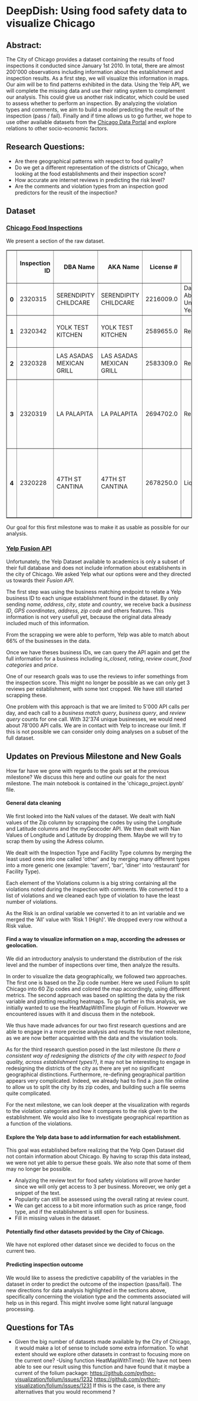 # DeepDish: Using food safety data to visualize Chicago

## Abstract:

The City of Chicago provides a dataset containing the results of food inspections it conducted since January 1st 2010. In total, there are almost 200'000 observations including information about the establishment and inspection results. 
As a first step, we will visualize this information in maps. Our aim will be to find patterns exhibited in the data.
Using the Yelp API, we will complete the missing data and use their rating system to complement our analysis. This could give us another risk indicator, which could be used to assess whether to perform an inspection.
By analyzing the violation types and comments, we aim to build a model predicting the result of the inspection (pass / fail).
Finally and if time allows us to go further, we hope to use other available datasets from the [Chicago Data Portal](https://data.cityofchicago.org) and explore relations to other socio-economic factors.


## Research Questions:
- Are there geographical patterns with respect to food quality?
- Do we get a different representation of the districts of Chicago, when looking at the food establishments and their inspection score?
- How accurate are internet reviews in predicting the risk level?
- Are the comments and violation types from an inspection good predictors for the reuslt of the inspection?

## Dataset 
### [Chicago Food Inspections](https://www.kaggle.com/chicago/chicago-food-inspections)

We present a section of the raw dataset. 

<table border="1" class="dataframe">  <thead>    <tr style="text-align: right;">      <th></th>      <th>Inspection ID</th>      <th>DBA Name</th>      <th>AKA Name</th>      <th>License #</th>      <th>Facility Type</th>      <th>Risk</th>      <th>Address</th>      <th>City</th>      <th>State</th>      <th>Zip</th>      <th>Inspection Date</th>      <th>Inspection Type</th>      <th>Results</th>      <th>Violations</th>      <th>Latitude</th>      <th>Longitude</th>      <th>Location</th>      <th>Historical Wards 2003-2015</th>      <th>Zip Codes</th>      <th>Community Areas</th>      <th>Census Tracts</th>      <th>Wards</th>    </tr>  </thead>  <tbody>    <tr>      <th>0</th>      <td>2320315</td>      <td>SERENDIPITY CHILDCARE</td>      <td>SERENDIPITY CHILDCARE</td>      <td>2216009.0</td>      <td>Daycare Above and Under 2 Years</td>      <td>Risk 1 (High)</td>      <td>1300 W 99TH ST</td>      <td>CHICAGO</td>      <td>IL</td>      <td>60643.0</td>      <td>2019-10-23T00:00:00.000</td>      <td>License Re-Inspection</td>      <td>Pass</td>      <td>NaN</td>      <td>41.714168</td>      <td>-87.655291</td>      <td>{\'longitude\': \'41.7141680989703\', \'latitude\': \'-87.65529116028439\'}</td>      <td>NaN</td>      <td>NaN</td>      <td>NaN</td>      <td>NaN</td>      <td>NaN</td>    </tr>    <tr>      <th>1</th>      <td>2320342</td>      <td>YOLK TEST KITCHEN</td>      <td>YOLK TEST KITCHEN</td>      <td>2589655.0</td>      <td>Restaurant</td>      <td>Risk 1 (High)</td>      <td>1767 N MILWAUKEE AVE</td>      <td>CHICAGO</td>      <td>IL</td>      <td>60647.0</td>      <td>2019-10-23T00:00:00.000</td>      <td>Canvass</td>      <td>Pass w/ Conditions</td>      <td>23. PROPER DATE MARKING AND DISPOSITION - Comments: ... </td>      <td>41.913588</td>      <td>-87.682203</td>      <td>{\'longitude\': \'41.9135877900482\', \'latitude\': \'-87.68220283542529\'}</td>      <td>NaN</td>      <td>NaN</td>      <td>NaN</td>      <td>NaN</td>      <td>NaN</td>    </tr>    <tr>      <th>2</th>      <td>2320328</td>      <td>LAS ASADAS MEXICAN GRILL</td>      <td>LAS ASADAS MEXICAN GRILL</td>      <td>2583309.0</td>      <td>Restaurant</td>      <td>Risk 1 (High)</td>      <td>3834 W 47TH ST</td>      <td>CHICAGO</td>      <td>IL</td>      <td>60632.0</td>      <td>2019-10-23T00:00:00.000</td>      <td>Canvass</td>      <td>Out of Business</td>      <td>NaN</td>      <td>41.808025</td>      <td>-87.720037</td>      <td>{\'longitude\': \'41.80802515275297\', \'latitude\': \'-87.72003743037237\'}</td>      <td>NaN</td>      <td>NaN</td>      <td>NaN</td>      <td>NaN</td>      <td>NaN</td>    </tr>    <tr>      <th>3</th>      <td>2320319</td>      <td>LA PALAPITA</td>      <td>LA PALAPITA</td>      <td>2694702.0</td>      <td>Restaurant</td>      <td>Risk 1 (High)</td>      <td>3834 W 47TH ST</td>      <td>CHICAGO</td>      <td>IL</td>      <td>60632.0</td>      <td>2019-10-23T00:00:00.000</td>      <td>License</td>      <td>Pass</td>      <td>47. FOOD &amp; NON-FOOD CONTACT SURFACES CLEANABLE, PROPERLY DESIGNED, CONSTRUCTED &amp; USED - Comments: ...</td>      <td>41.808025</td>      <td>-87.720037</td>      <td>{\'longitude\': \'41.80802515275297\', \'latitude\': \'-87.72003743037237\'}</td>      <td>NaN</td>      <td>NaN</td>      <td>NaN</td>      <td>NaN</td>      <td>NaN</td>    </tr>    <tr>      <th>4</th>      <td>2320228</td>      <td>47TH ST CANTINA</td>      <td>47TH ST CANTINA</td>      <td>2678250.0</td>      <td>Liquor</td>      <td>Risk 3 (Low)</td>      <td>4311 W 47TH ST</td>      <td>CHICAGO</td>      <td>IL</td>      <td>60632.0</td>      <td>2019-10-22T00:00:00.000</td>      <td>License</td>      <td>Pass w/ Conditions</td>      <td>3. MANAGEMENT, FOOD EMPLOYEE AND CONDITIONAL EMPLOYEE; KNOWLEDGE, RESPONSIBILITIES AND REPORTING - Comments: ...</td>      <td>41.807662</td>      <td>-87.731480</td>      <td>{\'longitude\': \'41.80766199360051\', \'latitude\': \'-87.73148027311129\'}</td>      <td>NaN</td>      <td>NaN</td>      <td>NaN</td>      <td>NaN</td>      <td>NaN</td>    </tr>  </tbody></table>

Our goal for this first milestone was to make it as usable as possible for our analysis.



### [Yelp Fusion API](https://www.yelp.com/developers/documentation/v3)

Unfortunately, the Yelp Dataset available to academics is only a subset of their full database and does not include information about establishents in the city of Chicago. We asked Yelp what our options were and they directed us towards their *Fusion API*.

The first step was using the business matching endpoint to relate a Yelp business ID to each unique establishment found in the dataset. 
By only sending *name*, *address*, *city*, *state* and *country*, we receive back a *business ID*, *GPS coordinates*, *address*, *zip code* and others features. This information is not very usefull yet, because the original data already included much of this information. 

From the scrapping we were able to perform, Yelp was able to match about 66% of the businesses in the data. 

Once we have theses business IDs, we can query the API again and get the full information for a business including *is_closed*, *rating*, *review count*, *food categories* and *price*.

One of our research goals was to use the reviews to infer somethings from the inspection score. This might no longer be possible as we can only get 3 reviews per establishment, with some text cropped. We have still started scrapping these.

One problem with this approach is that we are limited to 5'000 API calls per day, and each call to a *business match query*, *business query*, and *review query* counts for one call. With 32'374 unique businesses, we would need about 78'000 API calls. We are in contact with Yelp to increase our limit. If this is not possible we can consider only doing analyses on a subset of the full dataset.


## Updates on Previous Milestone and New Goals 

How far have we gone with regards to the goals set at the previous milestone? We discuss this here and outline our goals for the next milestone. The main notebook is contained in the 'chicago_project.ipynb' file.

#### General data cleaning
We first looked into the NaN values of the dataset. We dealt with NaN values of the Zip column by scrapping the codes by using the Longitude and Latitude columns and the myGeocoder API. We then dealt with Nan Values of Longitude and Latitude by dropping them. Maybe we will try to scrap them by using the Adress column. 

We dealt with the Inspection Type and Facility Type columns by merging the least used ones into one called 'other' and by merging many different types into a more generic one (example: 'tavern', 'bar', 'diner' into 'restaurant' for Facility Type).

Each element of the Violations column is a big string containing all the violations noted during the inspection with comments. We converted it to a list of violations and we cleaned each type of violation to have the least number of violations.

As the Risk is an ordinal variable we converted it to an int variable and we merged the 'All' value with 'Risk 1 (High)'. We dropped every row without a Risk value.



#### Find a way to visualize information on a map, according the adresses or geolocation.

We did an introductory analysis to understand the distribution of the risk level and the number of inspections over time, then analyze the results. 

In order to visualize the data geographically, we followed two approaches. The first one is based on the Zip code number. Here we used Folium to split Chicago into 60 Zip codes and colored the map accordingly, using different metrics. The second approach was based on splitting the data by the risk variable and plotting resulting heatmaps. To go further in this analysis, we initially wanted to use the HeatMapWithTime plugin of Folium. However we encountered issues with it and discuss them in the notebook. 

We thus have made advances for our two first research questions and are able to engage in a more precise analysis and results for the next milestone, as we are now better acquainted with the data and the visulation tools.

As for the third research question posed in the last milestone *(Is there a consistent way of redesigning the districts of the city with respect to food quality, across establishment types?)*, it may not be interesting to engage in redesigning the districts of the city as there are yet no significant geographical distinctions. Furthermore, re-defining geographical partition appears very complicated. Indeed, we already had to find a .json file online to allow us to split the city by its zip codes, and building such a file seems quite complicated.

For the next milestone, we can look deeper at the visualization with regards to the violation categories and how it compares to the risk given to the establishment. We would also like to investigate geographical repartition as a function of the violations. 

	
#### Explore the Yelp data base to add information for each establishment.

This goal was established before realizing that the Yelp Open Dataset did not contain information about Chicago. By having to scrap this data instead, we were not yet able to persue these goals. We also note that some of them may no longer be possible.


- Analyzing the review text for food safety violations will prove harder since we will only get access to 3 per business. Moreover, we only get a snippet of the text.
- Popularity can still be assessed using the overall rating at review count.
- We can get access to a bit more information such as price range, food type, and if the establishment is still open for business.
- Fill in missing values in the dataset.


#### Potentially find other datasets provided by the City of Chicago.
We have not explored other dataset since we decided to focus on the current two.


#### Predicting inspection outcome

We would like to assess the predictive capability of the variables in the dataset in order to predict the outcome of the inspection (pass/fail). The new directions for data analysis highlighted in the sections above, specifically concerning the violation type and the comments associated will help us in this regard. 
This might involve some light natural language processing.

## Questions for TAs
- Given the big number of datasets made available by the City of Chicago, it would make a lot of sense to include some extra information. To what extent should we explore other datasets in contrast to focusing more on the current one?
-Using function HeatMapWithTime(): We have not been able to see our result using this function and have found that it maybe a current of the folium package:
https://github.com/python-visualization/folium/issues/1232
https://github.com/python-visualization/folium/issues/1231
If this is the case, is there any alternatives that you would recommend ?


